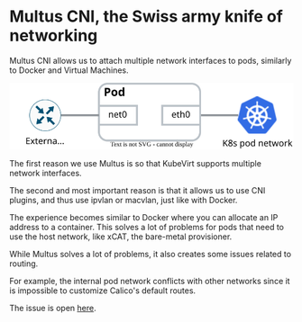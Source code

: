 # Multus CNI, the Swiss army knife of networking

Multus CNI allows us to attach multiple network interfaces to pods, similarly to Docker and Virtual Machines.

<div style={{textAlign: 'center'}}>

![multus-pod-image](06-multus-cni.assets/multus.drawio.svg#white-bg)

</div>

The first reason we use Multus is so that KubeVirt supports multiple network interfaces.

The second and most important reason is that it allows us to use CNI plugins, and thus use ipvlan or macvlan, just like with Docker.

The experience becomes similar to Docker where you can allocate an IP address to a container. This solves a lot of problems for pods that need to use the host network, like xCAT, the bare-metal provisioner.

While Multus solves a lot of problems, it also creates some issues related to routing.

For example, the internal pod network conflicts with other networks since it is impossible to customize Calico's default routes.

The issue is open [here](https://github.com/projectcalico/calico/issues/5199).
